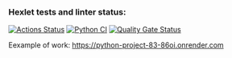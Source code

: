 ### Hexlet tests and linter status:
[![Actions Status](https://github.com/DaniilShomin/python-project-83/actions/workflows/hexlet-check.yml/badge.svg)](https://github.com/DaniilShomin/python-project-83/actions)
[![Python CI](https://github.com/DaniilShomin/python-project-83/actions/workflows/pyci.yml/badge.svg)](https://github.com/DaniilShomin/python-project-83/actions/workflows/pyci.yml)
[![Quality Gate Status](https://sonarcloud.io/api/project_badges/measure?project=DaniilShomin_python-project-83&metric=alert_status)](https://sonarcloud.io/summary/new_code?id=DaniilShomin_python-project-83)

Eexample of work: https://python-project-83-86oi.onrender.com